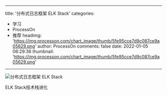 
---
title: '分布式日志框架 ELK Stack'
categories: 
 - 学习
 - ProcessOn
 - 推荐
headimg: 'https://img.processon.com/chart_image/thumb/5fe95cce7d9c087ce9a05629.png'
author: ProcessOn
comments: false
date: 2022-01-05 06:29:36
thumbnail: 'https://img.processon.com/chart_image/thumb/5fe95cce7d9c087ce9a05629.png'
---

<div>   
<img class="thumb" alt="分布式日志框架 ELK Stack" src="https://img.processon.com/chart_image/thumb/5fe95cce7d9c087ce9a05629.png" referrerpolicy="no-referrer">
<p>ELK Stack技术栈进化</p>  
</div>
            